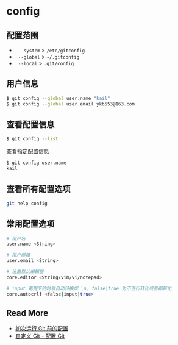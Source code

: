 # config



## 配置范围

- ` --system` > `/etc/gitconfig`
- ` --global` > `~/.gitconfig`
- ` --local`  > `.git/config`




## 用户信息

```bash
$ git config --global user.name "kail"
$ git config --global user.email ykb553@163.com
```



## 查看配置信息

```bash
$ git config --list
```



查看指定配置信息

```bash
$ git config user.name
kail
```



## 查看所有配置选项

```bash
git help config
```



## 常用配置选项

```bash
# 用户名
user.name <String>

# 用户邮箱
user.email <String>

# 设置默认编辑器
core.editor <String/vim/vi/notepad>

# input 再提交的时候自动转换成 \n, false|true 为不进行转化或者都转化
core.autocrlf <false|input|true>
```



## Read More

- [初次运行 Git 前的配置](https://git-scm.com/book/zh/v1/%E8%B5%B7%E6%AD%A5-%E5%88%9D%E6%AC%A1%E8%BF%90%E8%A1%8C-Git-%E5%89%8D%E7%9A%84%E9%85%8D%E7%BD%AE)
- [自定义 Git - 配置 Git](https://git-scm.com/book/zh/v2/%E8%87%AA%E5%AE%9A%E4%B9%89-Git-%E9%85%8D%E7%BD%AE-Git)